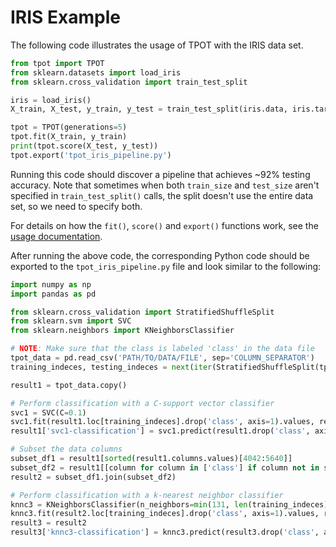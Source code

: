 # IRIS Example

The following code illustrates the usage of TPOT with the IRIS data set. 

```python
from tpot import TPOT
from sklearn.datasets import load_iris
from sklearn.cross_validation import train_test_split

iris = load_iris()
X_train, X_test, y_train, y_test = train_test_split(iris.data, iris.target, train_size=0.75, test_size=0.25)

tpot = TPOT(generations=5)
tpot.fit(X_train, y_train)
print(tpot.score(X_test, y_test))
tpot.export('tpot_iris_pipeline.py')
```

Running this code should discover a pipeline that achieves ~92% testing accuracy. Note that sometimes when both `train_size` and `test_size` aren't specified in `train_test_split()` calls, the split doesn't use the entire data set, so we need to specify both.

For details on how the `fit()`, `score()` and `export()` functions work, see the [usage documentation](/using/).

After running the above code, the corresponding Python code should be exported to the `tpot_iris_pipeline.py` file and look similar to the following:

```python
import numpy as np
import pandas as pd

from sklearn.cross_validation import StratifiedShuffleSplit
from sklearn.svm import SVC
from sklearn.neighbors import KNeighborsClassifier

# NOTE: Make sure that the class is labeled 'class' in the data file
tpot_data = pd.read_csv('PATH/TO/DATA/FILE', sep='COLUMN_SEPARATOR')
training_indeces, testing_indeces = next(iter(StratifiedShuffleSplit(tpot_data['class'].values, n_iter=1, train_size=0.75, test_size=0.25)))

result1 = tpot_data.copy()

# Perform classification with a C-support vector classifier
svc1 = SVC(C=0.1)
svc1.fit(result1.loc[training_indeces].drop('class', axis=1).values, result1.loc[training_indeces, 'class'].values)
result1['svc1-classification'] = svc1.predict(result1.drop('class', axis=1).values)

# Subset the data columns
subset_df1 = result1[sorted(result1.columns.values)[4042:5640]]
subset_df2 = result1[[column for column in ['class'] if column not in subset_df1.columns.values]]
result2 = subset_df1.join(subset_df2)

# Perform classification with a k-nearest neighbor classifier
knnc3 = KNeighborsClassifier(n_neighbors=min(131, len(training_indeces)))
knnc3.fit(result2.loc[training_indeces].drop('class', axis=1).values, result2.loc[training_indeces, 'class'].values)
result3 = result2
result3['knnc3-classification'] = knnc3.predict(result3.drop('class', axis=1).values)
```
